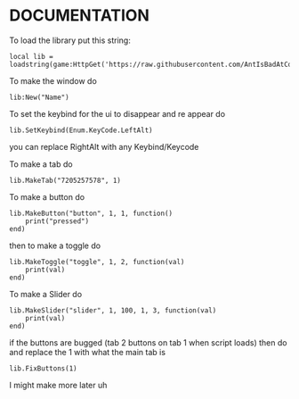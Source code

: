 # DOCUMENTATION

To load the library put this string:
```
local lib = loadstring(game:HttpGet('https://raw.githubusercontent.com/AntIsBadAtCoding/AntGUI/refs/heads/main/Source.lua'))
```

To make the window do
```
lib:New("Name")
```

To set the keybind for the ui to disappear and re appear do
```
lib.SetKeybind(Enum.KeyCode.LeftAlt)
```
you can replace RightAlt with any Keybind/Keycode

To make a tab do
```
lib.MakeTab("7205257578", 1)
```

To make a button do
```
lib.MakeButton("button", 1, 1, function()
	print("pressed")
end)
```
then to make a toggle do
```
lib.MakeToggle("toggle", 1, 2, function(val)
	print(val)
end)
```
To make a Slider do
```
lib.MakeSlider("slider", 1, 100, 1, 3, function(val)
	print(val)
end)
```
if the buttons are bugged (tab 2 buttons on tab 1 when script loads) then do and replace the 1 with what the main tab is
```
lib.FixButtons(1)
```

I might make more later uh
